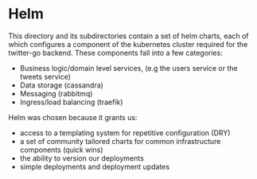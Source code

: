 # Helm

This directory and its subdirectories contain a set of helm charts, each of which configures a component of the kubernetes cluster required for the twitter-go backend.
These components fall into a few categories:

* Business logic/domain level services, (e.g the users service or the tweets service)
* Data storage (cassandra)
* Messaging (rabbitmq)
* Ingress/load balancing (traefik)

Helm was chosen because it grants us:

* access to a templating system for repetitive configuration (DRY)
* a set of community tailored charts for common infrastructure components (quick wins)
* the ability to version our deployments
* simple deployments and deployment updates

